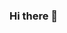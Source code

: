 ### Hi there 👋

<!--
**Rahulv2492/rahulv2492** is a ✨ _special_ ✨ repository because its `README.md` (this file) appears on your GitHub profile.

Here are some ideas to get you started:

- 🌱 I’m currently learning Advance Javascript,AWS
- 👯 I’m looking to collaborate on open source
- 🤔 I’m looking for help with ...
- 💬 Ask me about ...
- 📫 How to reach me: rahulv2492@gmail.com
- ⚡ Fun fact: ...
-->
